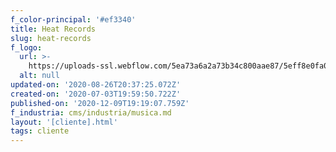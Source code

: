 ```yaml
---
f_color-principal: '#ef3340'
title: Heat Records
slug: heat-records
f_logo:
  url: >-
    https://uploads-ssl.webflow.com/5ea73a6a2a73b34c800aae87/5eff8e0fa0b62d83706eb1fb_b.png
  alt: null
updated-on: '2020-08-26T20:37:25.072Z'
created-on: '2020-07-03T19:59:50.722Z'
published-on: '2020-12-09T19:19:07.759Z'
f_industria: cms/industria/musica.md
layout: '[cliente].html'
tags: cliente
---
```



